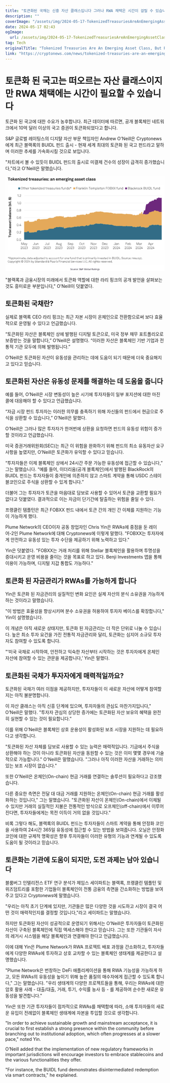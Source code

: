 ```yaml
---
title: "토큰화된 국채는 신흥 자산 클래스입니다 그러나 RWA 채택은 시간이 걸릴 수 있습니다"
description: ""
coverImage: "/assets/img/2024-05-17-TokenizedTreasuriesAreAnEmergingAssetClassButRWAAdoptionMayTakeTime_thumbnail.png"
date: 2024-05-17 02:43
ogImage: 
  url: /assets/img/2024-05-17-TokenizedTreasuriesAreAnEmergingAssetClassButRWAAdoptionMayTakeTime_thumbnail.png
tag: Tech
originalTitle: "Tokenized Treasuries Are An Emerging Asset Class, But RWA Adoption May Take Time"
link: "https://cryptonews.com/news/tokenized-treasuries-are-an-emerging-asset-class-but-adoption-may-take-time.htm"
---
```



# 토큰화 된 국고는 떠오르는 자산 클래스이지만 RWA 채택에는 시간이 필요할 수 있습니다

토큰화 된 국고에 대한 수요가 농후합니다. 최근 데이터에 따르면, 공개 블록체인 네트워크에서 10억 달러 이상의 국고 증권이 토큰화되었다고 합니다.

S&P 글로벌 레이팅스의 디지턀 자산 부문 책임자인 Andrew O'Neill은 Cryptonews에게 최근 블랙록의 BUIDL 펀드 출시 - 현재 세계 최대의 토큰화 된 국고 펀드라고 말하며 이러한 추세를 가속화시킬 것으로 보입니다.

"차트에서 볼 수 있듯이 BUIDL 펀드의 출시로 미결제 건수의 성장이 급격히 증가했습니다,"라고 O'Neill은 말했습니다.

<div class="content-ad"></div>

![Tokenized Treasuries](/assets/img/2024-05-17-TokenizedTreasuriesAreAnEmergingAssetClassButRWAAdoptionMayTakeTime_0.png)

"블랙록과 금융시장의 미래에서 토큰화 역할에 대한 라리 핑크의 공개 발언을 살펴보는 것도 흥미로운 부분입니다," O'Neill이 덧붙였다.

## 토큰화된 국채란?

실제로 블랙록 CEO 라리 핑크는 최근 자본 시장이 온체인으로 전환함으로써 보다 효율적으로 운영될 수 있다고 언급했습니다.

<div class="content-ad"></div>

“토큰화된 자산은 블록체인 상에 발행된 디지털 토큰으로, 미국 정부 채무 포트폴리오로 보증받는 것을 말합니다,” O’Neill은 설명했다. “이러한 자산은 블록체인 기반 기업과 전통적 기관 모두에 의해 발행됩니다.”

O’Neill은 토큰화된 자산이 유동성을 관리하는 데에 도움이 되기 때문에 더욱 중요해지고 있다고 믿습니다.

## 토큰화된 자산은 유동성 문제를 해결하는 데 도움을 줍니다

예를 들어, O’Neill은 시장 변동성이 높은 시기에 투자자들이 일부 포지션에 대한 마진 콜에 대응해야 할 수 있다고 언급했습니다.

<div class="content-ad"></div>

“자금 시장 펀드 투자자는 이러한 의무를 충족하기 위해 자신들의 펀드에서 현금으로 주식을 상환할 수 있습니다,” O’Neill은 말했다.

O’Neill은 그러나 많은 투자자가 한꺼번에 상환을 요청하면 펀드의 유동성 위험이 증가할 것이라고 언급했습니다.

미국 증권거래위원회(SEC)는 최근 이 위험을 완화하기 위해 펀드의 최소 유동자산 요구 사항을 높였지만, O’Neill은 토큰화가 유익할 수 있다고 믿습니다.

“투자자들은 이제 블록체인 상에서 24시간 주문 가능한 유동성에 접근할 수 있습니다,” 그는 말했습니다. “예를 들어, 이더리움(공개 블록체인)에서 발행된 BlackRock의 BUIDL 펀드는 투자자들이 중개인에 의존하지 않고 스마트 계약을 통해 USDC 스테이블코인으로 주식을 상환할 수 있게 합니다.”

<div class="content-ad"></div>

더불어 그는 투자자가 토큰을 마음대로 담보로 사용할 수 있어서 토큰을 교환할 필요가 없다고 덧붙였다. 결과적으로 이는 자금이 단기간에 탈출하는 위험을 줄일 수 있다.

프랭클린 템플턴은 최근 FOBXX 펀드 내에서 토큰 간의 개인 간 이체를 지원하는 기능이 가능하게 했다.

Plume Network의 CEO이자 공동 창업자인 Chris Yin은 RWAs에 중점을 둔 레이어-2인 Plume Network에 대해 Cryptonews에 이렇게 말했다. "FOBXX는 투자자에게 안전하고 유동성 있는 투자 수단을 제공하기 위해 노력하고 있다."

Yin은 덧붙였다. "FOBXX는 거래 처리를 위해 Stellar 블록체인을 활용하며 투명성을 증대시키고 운영 비용을 줄이는 것을 목표로 하고 있다. Benji Investments 앱을 통해 이용이 가능하며, 디지털 지갑 통합도 가능하다."

<div class="content-ad"></div>

## 토큰화 된 자금관리가 RWAs를 가능하게 합니다

Yin은 토큰화 된 자금관리의 실질적인 변화 요인은 실제 자산의 분식 소유권을 가능하게 하는 것이라고 말했습니다.

"이 방법은 효율성을 향상시키며 분수 소유권을 허용하여 투자자 베이스를 확장합니다," Yin이 설명했습니다.

이 개념은 아직 새로운 상태지만, 토큰화 된 자금관리는 더 작은 단위로 나눌 수 있습니다. 높은 최소 투자 요건을 가진 전통적 자금관리와 달리, 토큰화는 심지어 소규모 투자자도 참여할 수 있도록 합니다.

<div class="content-ad"></div>

"’미국 국채로 시작하여, 안전하고 익숙한 자산부터 시작하는 것은 투자자에게 온체인 자산에 참여할 수 있는 관문을 제공합니다,’ Yin은 말했다.

## 토큰화된 국채가 투자자에게 매력적일까요?

토큰화된 국채가 여러 이점을 제공하지만, 투자자들이 이 새로운 자산에 어떻게 참여할지는 아직 불분명합니다.

이 자산 클래스는 아직 신흥 단계에 있으며, 투자자들의 관심도 마찬가지입니다," O’Neill은 말했다. "투자자 관심의 상당한 증가에는 토큰화된 자산 보유의 혜택을 완전히 실현할 수 있는 것이 필요합니다.”

<div class="content-ad"></div>

이를 위해 O'Neill은 블록체인 상호 운용성이 활성화된 보조 시장을 지원하는 데 필요하다고 생각합니다.

"토큰화된 자산 자체를 담보로 사용할 수 있는 능력은 매력적입니다. 기금에서 주식을 상환해야 하는 것이 아니라 토큰화된 자산을 동원할 수 있는 것은 이미 몇몇 경우에 기술적으로 가능합니다." O'Neill은 말했습니다. "그러나 아직 이러한 자산을 거래하는 의미 있는 보조 시장이 없습니다."

또한 O'Neill은 온체인(On-chain) 현금 거래를 연결하는 솔루션이 필요하다고 강조했습니다.

다른 중요한 측면은 전달 대 대금 거래를 지원하는 온체인(On-chain) 현금 거래를 활성화하는 것입니다," 그는 말했습니다. "토큰화된 자산이 온체인(On-chain)에서 이체될 수 있지만 거래의 실질적인 지불은 전통적인 방식으로 오프체인(off-chain)에서 이루어진다면, 투자자들에게는 목전 이득이 거의 없을 것입니다."

<div class="content-ad"></div>

비록 그렇다 해도, 블랙록의 BUIDL 펀드는 투자자들이 스마트 계약을 통해 안정화 코인을 사용하여 24시간 365일 유동성에 접근할 수 있는 방법을 보여줍니다. 오닐은 안정화 코인에 대한 규제적 명확성은 향후 투자자들이 이러한 유형의 기능과 연계될 수 있도록 도움이 될 것이라고 믿습니다.

## 토큰화는 기관에 도움이 되지만, 도전 과제는 남아 있습니다

블룸버그 인텔리전스 ETF 연구 분석가 제임스 세이파트는 블랙록, 프랭클린 템플턴 및 위즈덤트리를 포함한 기업들이 블록체인이 전통 금융의 측면을 간소화하는 방법을 보여주고 있다고 Cryptonews에 말했습니다.

"우리는 아직 초기 단계에 있지만, 기관들은 많은 다양한 것을 시도하고 시장이 결국 어떤 것이 매력적인지를 결정할 것입니다,"라고 세이파트는 말했습니다.

<div class="content-ad"></div>

하지만 토큰화된 자산이 성공적으로 운영되기 위해서는 O'Neill은 투자자들이 토큰화된 자산이 구축된 블록체인에 직접 액세스해야 한다고 믿습니다. 그는 또한 기관들이 자사의 레거시 시스템을 해당 블록체인과 연결해야 한다고 언급했습니다.

이에 대해 Yin은 Plume Network가 RWA 프로젝트 배포 과정을 간소화하고, 투자자들에게 다양한 RWAs에 투자하고 상호 교차할 수 있는 블록체인 생태계를 제공한다고 설명했습니다.

"Plume Network은 번창하는 DeFi 애플리케이션을 통해 RWA 기능성을 가능하게 하고, 모든 RWAs의 유동성을 높이기 위해 높은 품질의 매수자에게 접근할 수 있도록 합니다," 그는 말했습니다. "우리 생태계의 다양한 프로젝트들을 통해, 우리는 RWAs에 대한 암호 활용 사례 - 대출/대출, 거래, 투기, 수익률 농사 등 - 를 제공하여 순수한 새로운 유동성을 발견합니다."

Yin은 또한 기관 투자자들이 점차적으로 RWAs를 채택함에 따라, 소매 투자자들의 새로운 유입이 전례없이 블록체인 생태계에 자본을 투입할 것으로 생각합니다.

<div class="content-ad"></div>

"In order to achieve sustainable growth and mainstream acceptance, it is crucial to first establish a strong presence within the community before branching out to institutional adoption, which often progresses at a slower pace," noted Yin.

O’Neill added that the implementation of new regulatory frameworks in important jurisdictions will encourage investors to embrace stablecoins and the various functionalities they offer.

"For instance, the BUIDL fund demonstrates disintermediated redemption via smart contracts," he explained.